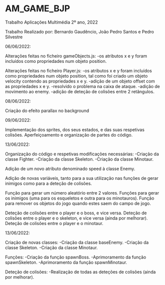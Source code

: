 # AM_GAME_BJP
Trabalho Aplicações Multimédia 2º ano, 2022


Trabalho Realizado por: Bernardo Gaudêncio, João Pedro Santos e Pedro Silvestre



06/06/2022:

Alterações feitas no ficheiro gameObjects.js:
-os atributos x e y foram incluídos como propriedades num objeto position.

Alterações feitas no ficheiro Player.js:
-os atributos x e y foram incluídos como propriedades num objeto position, tal como foi criado um objeto velocity contendo as propriedades x e y.
-adição de um objeto offset com as propriedades x e y.
-resolvido o problema na caixa de ataque.
-adição de movimento ao enemy.
-adição de deteção de colisões entre 2 retângulos.


08/06/2022:

Criação do efeito parallax no background


09/06/2022:

Implementação dos sprites, dos seus estados, e das suas respetivas colisões.
Aperfeiçoamento e organização de partes do código.


13/06/2022:

Organização do código e respetivas modificações necessárias:
-Criação da classe Fighter.
-Criação da classe Skeleton.
-Criação da classe Minotaur.

Adição de um novo atributo denominado speed à classe Enemy.

Adição de novas variáveis, tanto para a sua utilização nas funções de gerar inimigos como para a deteção de colisões.

Função para gerar um número aleatório entre 2 valores.
Funções para gerar os inimigos (uma para os esqueletos e outra para os minotauros).
Função para remover os objetos do jogo quando estes saem do campo de jogo.

Deteção de colisões entre o player e o boss, e vice versa.
Deteção de colisões entre o player e o skeleton, e vice versa (ainda por melhorar).
Deteção de colisões entre o player e o minotaur.


13/06/2022:

Criação de novas classes:
-Criação da classe baseEnemy.
-Criação da classe Skeleton.
-Criação da classe Minotaur.

Funções:
-Criação da função spawnBoss.
-Aprimoramento da função spawnSkeleton.
-Aprimoramento da função spawnMinotaur.

Deteção de colisões:
-Realização de todas as deteções de colisões (ainda por melhorar).